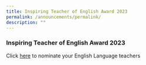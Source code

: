 ```yaml
---
title: Inspiring Teacher of English Award 2023
permalink: /announcements/permalink/
description: ""
---
```

### Inspiring Teacher of English Award 2023

Click [here](www.goodenglish.org.sg) to nominate your English Language teachers